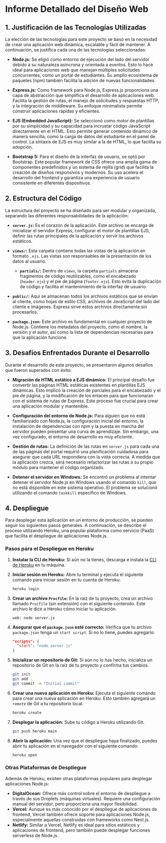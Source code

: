 # Informe Detallado del Diseño Web

## 1. Justificación de las Tecnologías Utilizadas

La elección de las tecnologías para este proyecto se basó en la necesidad de crear una aplicación web dinámica, escalable y fácil de mantener. A continuación, se justifica cada una de las tecnologías seleccionadas:

*   **Node.js:** Se eligió como entorno de ejecución del lado del servidor debido a su naturaleza asíncrona y orientada a eventos. Esto lo hace ideal para aplicaciones web que manejan múltiples solicitudes concurrentes, como un portal de estudiantes. Su amplio ecosistema de paquetes (npm) también facilita la adición de nuevas funcionalidades.

*   **Express.js:** Como framework para Node.js, Express.js proporciona una capa de abstracción que simplifica el desarrollo de aplicaciones web. Facilita la gestión de rutas, el manejo de solicitudes y respuestas HTTP, y la integración de middleware. Su enfoque minimalista permite construir aplicaciones rápidas y eficientes.

*   **EJS (Embedded JavaScript):** Se seleccionó como motor de plantillas por su simplicidad y su capacidad para incrustar código JavaScript directamente en el HTML. Esto permite generar contenido dinámico de manera sencilla, como la carga de datos del estudiante en el panel de control. La sintaxis de EJS es muy similar a la de HTML, lo que facilita su adopción.

*   **Bootstrap 5:** Para el diseño de la interfaz de usuario, se optó por Bootstrap. Este popular framework de CSS ofrece una amplia gama de componentes predefinidos y un sistema de rejilla (grid) que facilita la creación de diseños responsivos y modernos. Su uso acelera el desarrollo del frontend y garantiza una experiencia de usuario consistente en diferentes dispositivos.

## 2. Estructura del Código

La estructura del proyecto se ha diseñado para ser modular y organizada, separando las diferentes responsabilidades de la aplicación:

*   **`server.js`:** Es el corazón de la aplicación. Este archivo se encarga de inicializar el servidor Express, configurar el motor de plantillas EJS, definir las rutas principales de la aplicación y servir los archivos estáticos.

*   **`views/`:** Esta carpeta contiene todas las vistas de la aplicación en formato `.ejs`. Las vistas son responsables de la presentación de los datos al usuario.
    *   **`partials/`:** Dentro de `views`, la carpeta `partials` almacena fragmentos de código reutilizables, como el encabezado (`header.ejs`) y el pie de página (`footer.ejs`). Esto evita la duplicación de código y facilita el mantenimiento de la interfaz de usuario.

*   **`public/`:** Aquí se almacenan todos los archivos estáticos que se envían al cliente, como hojas de estilo CSS, archivos de JavaScript del lado del cliente e imágenes. Express sirve estos archivos directamente sin procesarlos.

*   **`package.json`:** Este archivo es fundamental en cualquier proyecto de Node.js. Contiene los metadatos del proyecto, como el nombre, la versión y el autor, así como la lista de dependencias necesarias para que la aplicación funcione.

## 3. Desafíos Enfrentados Durante el Desarrollo

Durante el desarrollo de este proyecto, se presentaron algunos desafíos que fueron superados con éxito:

*   **Migración de HTML estático a EJS dinámico:** El principal desafío fue convertir las páginas HTML estáticas existentes en plantillas EJS dinámicas. Esto implicó la creación de parciales para el encabezado y el pie de página, y la modificación de los enlaces para que funcionaran con el sistema de rutas de Express. Este proceso fue crucial para crear una aplicación modular y mantenible.

*   **Configuración del entorno de Node.js:** Para alguien que no está familiarizado con Node.js, la configuración inicial del entorno, la instalación de dependencias con npm y la puesta en marcha del servidor pueden presentar una curva de aprendizaje. Sin embargo, una vez configurado, el entorno de desarrollo es muy eficiente.

*   **Gestión de rutas:** La definición de las rutas en `server.js` para cada una de las páginas del portal requirió una planificación cuidadosa para asegurar que cada URL respondiera con la vista correcta. A medida que la aplicación crezca, será necesario refactorizar las rutas a su propio módulo para mantener el código organizado.

*   **Detener el servidor en Windows:** Se encontró un problema al intentar detener el servidor Node.js en Windows usando el comando `kill`, que no está disponible en este sistema operativo. El problema se solucionó utilizando el comando `taskkill` específico de Windows.

## 4. Despliegue

Para desplegar esta aplicación en un entorno de producción, se pueden seguir los siguientes pasos generales. A continuación, se describe el proceso utilizando Heroku, una popular plataforma como servicio (PaaS) que facilita el despliegue de aplicaciones Node.js.

### Pasos para el Despliegue en Heroku

1.  **Instalar la CLI de Heroku:** Si aún no la tienes, descarga e instala la [CLI de Heroku](https://devcenter.heroku.com/articles/heroku-cli) en tu máquina.

2.  **Iniciar sesión en Heroku:** Abre tu terminal y ejecuta el siguiente comando para iniciar sesión en tu cuenta de Heroku:
    ```bash
    heroku login
    ```

3.  **Crear un archivo `Procfile`:** En la raíz de tu proyecto, crea un archivo llamado `Procfile` (sin extensión) con el siguiente contenido. Este archivo le dice a Heroku cómo iniciar tu aplicación.
    ```
    web: node server.js
    ```

4.  **Asegurar que el `package.json` esté correcto:** Verifica que tu archivo `package.json` tenga un `start script`. Si no lo tiene, puedes agregarlo:
    ```json
    "scripts": {
      "start": "node server.js"
    }
    ```

5.  **Inicializar un repositorio de Git:** Si aún no lo has hecho, inicializa un repositorio de Git en la raíz de tu proyecto y confirma tus cambios.
    ```bash
    git init
    git add .
    git commit -m "Initial commit"
    ```

6.  **Crear una nueva aplicación en Heroku:** Ejecuta el siguiente comando para crear una nueva aplicación en Heroku. Esto también agregará un `remote` de Git a tu repositorio local.
    ```bash
    heroku create
    ```

7.  **Desplegar la aplicación:** Sube tu código a Heroku utilizando Git.
    ```bash
    git push heroku main
    ```

8.  **Abrir la aplicación:** Una vez que el despliegue haya finalizado, puedes abrir tu aplicación en el navegador con el siguiente comando:
    ```bash
    heroku open
    ```

### Otras Plataformas de Despliegue

Además de Heroku, existen otras plataformas populares para desplegar aplicaciones Node.js:

*   **DigitalOcean:** Ofrece más control sobre el entorno de despliegue a través de sus Droplets (máquinas virtuales). Requiere una configuración manual del servidor, pero proporciona una mayor flexibilidad.
*   **Vercel:** Aunque es más conocido por el despliegue de aplicaciones de frontend, Vercel también ofrece soporte para aplicaciones Node.js, especialmente aquellas construidas con frameworks como Next.js.
*   **Netlify:** Similar a Vercel, Netlify es ideal para sitios estáticos y aplicaciones de frontend, pero también puede desplegar funciones serverless de Node.js.